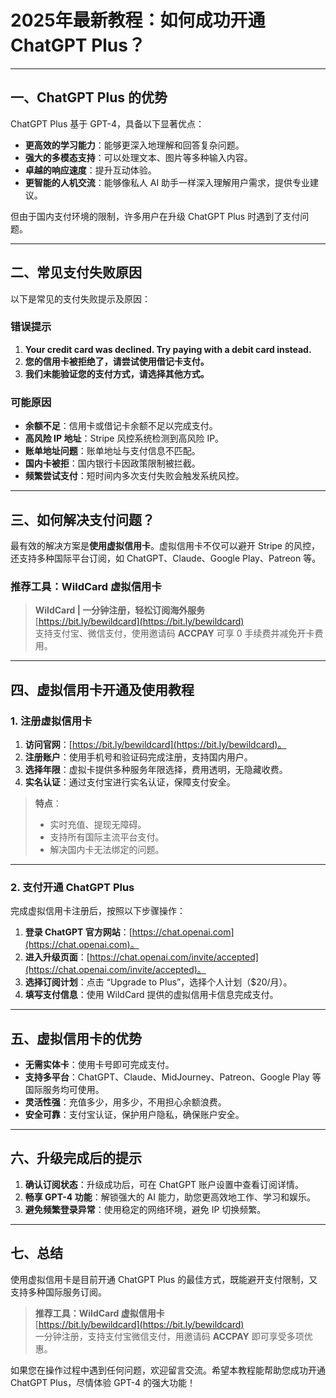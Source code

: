 # 2025年最新教程：如何成功开通 ChatGPT Plus？

---

## 一、ChatGPT Plus 的优势

ChatGPT Plus 基于 GPT-4，具备以下显著优点：

- **更高效的学习能力**：能够更深入地理解和回答复杂问题。
- **强大的多模态支持**：可以处理文本、图片等多种输入内容。
- **卓越的响应速度**：提升互动体验。
- **更智能的人机交流**：能够像私人 AI 助手一样深入理解用户需求，提供专业建议。

但由于国内支付环境的限制，许多用户在升级 ChatGPT Plus 时遇到了支付问题。

---

## 二、常见支付失败原因

以下是常见的支付失败提示及原因：

### 错误提示
1. **Your credit card was declined. Try paying with a debit card instead.**
2. **您的信用卡被拒绝了，请尝试使用借记卡支付。**
3. **我们未能验证您的支付方式，请选择其他方式。**

### 可能原因
- **余额不足**：信用卡或借记卡余额不足以完成支付。
- **高风险 IP 地址**：Stripe 风控系统检测到高风险 IP。
- **账单地址问题**：账单地址与支付信息不匹配。
- **国内卡被拒**：国内银行卡因政策限制被拦截。
- **频繁尝试支付**：短时间内多次支付失败会触发系统风控。

---

## 三、如何解决支付问题？

最有效的解决方案是**使用虚拟信用卡**。虚拟信用卡不仅可以避开 Stripe 的风控，还支持多种国际平台订阅，如 ChatGPT、Claude、Google Play、Patreon 等。

### 推荐工具：WildCard 虚拟信用卡

> **WildCard | 一分钟注册，轻松订阅海外服务**  
> [https://bit.ly/bewildcard](https://bit.ly/bewildcard)  
> 支持支付宝、微信支付，使用邀请码 **ACCPAY** 可享 0 手续费并减免开卡费用。

---

## 四、虚拟信用卡开通及使用教程

### 1. 注册虚拟信用卡

1. **访问官网**：[https://bit.ly/bewildcard](https://bit.ly/bewildcard)。  
2. **注册账户**：使用手机号和验证码完成注册，支持国内用户。
3. **选择年限**：虚拟卡提供多种服务年限选择，费用透明，无隐藏收费。
4. **实名认证**：通过支付宝进行实名认证，保障支付安全。

> **特点**：  
> - 实时充值、提现无障碍。  
> - 支持所有国际主流平台支付。  
> - 解决国内卡无法绑定的问题。

---

### 2. 支付开通 ChatGPT Plus

完成虚拟信用卡注册后，按照以下步骤操作：

1. **登录 ChatGPT 官方网站**：[https://chat.openai.com](https://chat.openai.com)。
2. **进入升级页面**：[https://chat.openai.com/invite/accepted](https://chat.openai.com/invite/accepted)。
3. **选择订阅计划**：点击 “Upgrade to Plus”，选择个人计划（$20/月）。
4. **填写支付信息**：使用 WildCard 提供的虚拟信用卡信息完成支付。

---

## 五、虚拟信用卡的优势

- **无需实体卡**：使用卡号即可完成支付。
- **支持多平台**：ChatGPT、Claude、MidJourney、Patreon、Google Play 等国际服务均可使用。
- **灵活性强**：充值多少，用多少，不用担心余额浪费。
- **安全可靠**：支付宝认证，保护用户隐私，确保账户安全。

---

## 六、升级完成后的提示

1. **确认订阅状态**：升级成功后，可在 ChatGPT 账户设置中查看订阅详情。
2. **畅享 GPT-4 功能**：解锁强大的 AI 能力，助您更高效地工作、学习和娱乐。
3. **避免频繁登录异常**：使用稳定的网络环境，避免 IP 切换频繁。

---

## 七、总结

使用虚拟信用卡是目前开通 ChatGPT Plus 的最佳方式，既能避开支付限制，又支持多种国际服务订阅。

> **推荐工具：WildCard 虚拟信用卡**  
> [https://bit.ly/bewildcard](https://bit.ly/bewildcard)  
> 一分钟注册，支持支付宝微信支付，用邀请码 **ACCPAY** 即可享受多项优惠。

如果您在操作过程中遇到任何问题，欢迎留言交流。希望本教程能帮助您成功开通 ChatGPT Plus，尽情体验 GPT-4 的强大功能！
